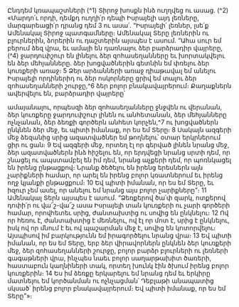 
Ընդդեմ կռապաշտների
(^1) Տիրոջ խոսքն ինձ ուղղվեց ու ասաց. (^2) «Մարդո՛ւ որդի, դեմքդ ուղղի՛ր դեպի Իսրայելի այդ լեռները, մարգարեացի՛ր
դրանց դեմ 3 ու ասա՛. “Իսրայելի՛ լեռներ, լսե՛ք Ամենակալ Տիրոջ պատգամները։ Ամենակալ Տերը լեռներին ու բլուրներին,
ձորերին ու դաշտերին այսպես է ասում. “Ահա սուր եմ բերում ձեզ վրա, եւ ամայի են դառնալու ձեր բարձրադիր վայրերը,
(^4) ջարդուփշուր են լինելու ձեր զոհասեղանները եւ խորտակվելու են ձեր մեհյանները. ձեր խոցվածներին գետնին եմ
փռելու ձեր կուռքերի առաջ։ 5 Ձեր արձանների առաջ դիաթավալ եմ անելու Իսրայելի որդիներիդ ու ձեր ոսկորները ցրիվ
եմ տալու ձեր զոհասեղանների շուրջը,^6 ձեր բոլոր բնակավայրերում։ Քաղաքներն ավերվելու են, բարձրադիր վայրերը՝


ամայանալու, որպեսզի ձեր զոհասեղանները ջնջվեն ու վերանան, ձեր կուռքերը ջարդուփշուր լինեն ու անհետանան,
ձեր մեհյանները ոչնչանան, ձեր ձեռքի գործերն անհետ կորչեն,^7 ու խոցվածներն ընկնեն ձեր մեջ, եւ պիտի իմանաք, որ
ես եմ Տերը։ 8 Սակայն ազգերի մեջ ձեզանից սրից ազատվածներ եմ թողնելու՝ օտար երկրներում ցիր ու ցան։ 9 Եվ
ազգերի մեջ, որտեղ էլ որ գերված լինեն նրանց մեջ, ձեր ազատվածներն ինձ հիշելու են, որ երդվեցի նրանց սրտի դեմ,
որ շնացել ու ապստամբել են իմ դեմ, նրանց աչքերի դեմ, որ պոռնկացել են իրենց ընթացքով։ Նրանք ծեծելու են իրենց
երեսներն այն չարիքների համար, որ արել են իրենց բոլոր կռատներում եւ իրենց ողջ կյանքի ընթացքում։ 10 Եվ պիտի
իմանան, որ ես եմ Տերը, եւ իզուր չեմ ասել, որ անելու եմ նրանց այս բոլոր չարիքները”։ 11 Ամենակալ Տերն այսպես է
ասում. “Ձեռքերով ծա՛փ զարկ, ոտքերով դոփի՛ր ու վա՜շ-վա՜շ ասա Իսրայելի տան կուռքերի ու չարի գործերի համար,
որովհետեւ սրից, ժանտախտից ու սովից են ընկնելու։ 12 Ով որ հեռու է, ժանտախտից է մեռնելու, ով էլ որ մոտ է, սրից է
ընկնելու, իսկ ով որ մնում է եւ ով պաշարման մեջ է, սովից են կոտորվելու։ Այսպիսով իմ բարկությունն եմ իրագործելու
նրանց վրա։ 13 Եվ պիտի իմանան, որ ես եմ Տերը, երբ ձեր վիրավորներն ընկնեն ձեր կուռքերի մեջ, ձեր զոհասեղանների
շուրջը, բոլոր բարձր բլուրների ու լեռների գագաթների վրա, ինչպես նաեւ բոլոր սաղարթախիտ ծառերի, հաստաբուն
կաղնիների տակ, որտեղ խունկ էին ծխում իրենց բոլոր կուռքերին։ 14 Ես իմ ձեռքը երկարելու եմ նրանց դեմ եւ երկիրը
մատնելու եմ կործանման ու ոչնչացման՝ Դեբլաթի անապատից սկսած՝ իրենց բոլոր բնակավայրերում։ Եվ պիտի
իմանաք, որ ես եմ Տերը”»։
